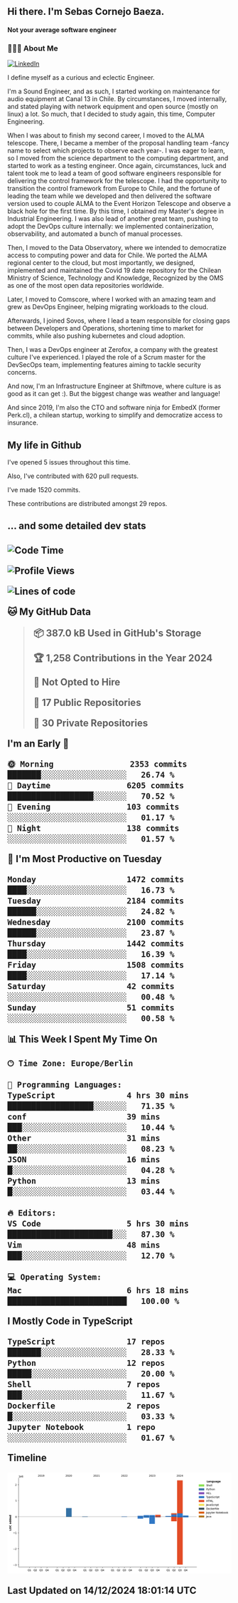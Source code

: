 <h2> Hi there.  I'm Sebas Cornejo Baeza.</h2>
<h4> Not your average software engineer</h4>
<h3> 👨🏻‍💻 About Me </h3>
<a href="http://linkedin.com/in/sebastian-cornejo-baeza/"><img alt="LinkedIn" src="https://img.shields.io/badge/Sebas%20Cornejo%20-informational?style=appveyor&logo=linkedin"></a>


I define myself as a curious and eclectic Engineer.

I'm a Sound Engineer, and as such, I started working on maintenance for audio equipment at Canal 13 in Chile.
By circumstances, I moved internally, and stated playing with network equipment and open source (mostly on linux) 
a lot. So much, that I decided to study again, this time, Computer Engineering.

When I was about to finish my second career, I moved to the ALMA telescope. There, I became a member of the proposal handling team
-fancy name to select which projects to observe each year-. 
I was eager to learn, so I moved from the science department to the computing department, and started to work as 
a testing engineer. Once again, circumstances, luck and talent took me to lead a team of good software engineers 
responsible for delivering the control framework for the telescope. I had the opportunity to transition the control framework from
Europe to Chile, and the fortune of leading the team while we developed and then delivered the software
version used to couple ALMA to the Event Horizon Telescope and observe a black hole for the first time.
By this time, I obtained my Master's degree in Industrial Engineering.
I was also lead of another great team, pushing to adopt the DevOps culture internally: we implemented containerization, observability, and automated a bunch of manual processes.

Then, I moved to the Data Observatory, where we intended to democratize access to computing power
and data for Chile. We ported the ALMA regional center to the cloud, but most importantly, we designed, implemented
and maintained the Covid 19 date repository for the Chilean Ministry of Science, Technology and Knowledge, Recognized by the OMS as one of the most open
data repositories worldwide.

Later, I moved to Comscore, where I worked with an amazing team and grew as DevOps Engineer, helping migrating workloads to the cloud.

Afterwards, I joined Sovos, where I lead a team responsible for closing gaps between Developers and Operations, shortening time to market for commits, while
also pushing kubernetes and cloud adoption.

Then, I was a DevOps engineer at Zerofox, a company with the greatest culture I've experienced. I played the role of a Scrum master for the DevSecOps team,
implementing features aiming to tackle security concerns.

And now, I'm an Infrastructure Engineer at Shiftmove, where culture is as good as it can get :). But the biggest change was weather and language!
 
And since 2019, I'm also the CTO and software ninja for EmbedX (former Perk.cl), a chilean startup, working to simplify and democratize access to insurance.

<h2> My life in Github </h2>

I've opened 5 issues throughout this time.

Also, I've contributed with 620 pull requests.

I've made 1520 commits.

These contributions are distributed amongst 29 repos.

<h2>... and some detailed dev stats<h2>

<!--START_SECTION:waka-->
![Code Time](http://img.shields.io/badge/Code%20Time-986%20hrs%2013%20mins-blue)

![Profile Views](http://img.shields.io/badge/Profile%20Views-2-blue)

![Lines of code](https://img.shields.io/badge/From%20Hello%20World%20I%27ve%20Written-3.5%20million%20lines%20of%20code-blue)

**🐱 My GitHub Data** 

> 📦 387.0 kB Used in GitHub's Storage 
 > 
> 🏆 1,258 Contributions in the Year 2024
 > 
> 🚫 Not Opted to Hire
 > 
> 📜 17 Public Repositories 
 > 
> 🔑 30 Private Repositories 
 > 
**I'm an Early 🐤** 

```text
🌞 Morning                2353 commits        ███████░░░░░░░░░░░░░░░░░░   26.74 % 
🌆 Daytime                6205 commits        ██████████████████░░░░░░░   70.52 % 
🌃 Evening                103 commits         ░░░░░░░░░░░░░░░░░░░░░░░░░   01.17 % 
🌙 Night                  138 commits         ░░░░░░░░░░░░░░░░░░░░░░░░░   01.57 % 
```
📅 **I'm Most Productive on Tuesday** 

```text
Monday                   1472 commits        ████░░░░░░░░░░░░░░░░░░░░░   16.73 % 
Tuesday                  2184 commits        ██████░░░░░░░░░░░░░░░░░░░   24.82 % 
Wednesday                2100 commits        ██████░░░░░░░░░░░░░░░░░░░   23.87 % 
Thursday                 1442 commits        ████░░░░░░░░░░░░░░░░░░░░░   16.39 % 
Friday                   1508 commits        ████░░░░░░░░░░░░░░░░░░░░░   17.14 % 
Saturday                 42 commits          ░░░░░░░░░░░░░░░░░░░░░░░░░   00.48 % 
Sunday                   51 commits          ░░░░░░░░░░░░░░░░░░░░░░░░░   00.58 % 
```


📊 **This Week I Spent My Time On** 

```text
🕑︎ Time Zone: Europe/Berlin

💬 Programming Languages: 
TypeScript               4 hrs 30 mins       ██████████████████░░░░░░░   71.35 % 
conf                     39 mins             ███░░░░░░░░░░░░░░░░░░░░░░   10.44 % 
Other                    31 mins             ██░░░░░░░░░░░░░░░░░░░░░░░   08.23 % 
JSON                     16 mins             █░░░░░░░░░░░░░░░░░░░░░░░░   04.28 % 
Python                   13 mins             █░░░░░░░░░░░░░░░░░░░░░░░░   03.44 % 

🔥 Editors: 
VS Code                  5 hrs 30 mins       ██████████████████████░░░   87.30 % 
Vim                      48 mins             ███░░░░░░░░░░░░░░░░░░░░░░   12.70 % 

💻 Operating System: 
Mac                      6 hrs 18 mins       █████████████████████████   100.00 % 
```

**I Mostly Code in TypeScript** 

```text
TypeScript               17 repos            ███████░░░░░░░░░░░░░░░░░░   28.33 % 
Python                   12 repos            █████░░░░░░░░░░░░░░░░░░░░   20.00 % 
Shell                    7 repos             ███░░░░░░░░░░░░░░░░░░░░░░   11.67 % 
Dockerfile               2 repos             █░░░░░░░░░░░░░░░░░░░░░░░░   03.33 % 
Jupyter Notebook         1 repo              ░░░░░░░░░░░░░░░░░░░░░░░░░   01.67 % 
```



**Timeline**

![Lines of Code chart](https://raw.githubusercontent.com/scornejob/scornejob/master/assets/bar_graph.png)


 Last Updated on 14/12/2024 18:01:14 UTC
<!--END_SECTION:waka-->
